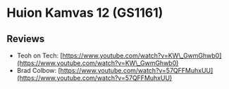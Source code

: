# Huion Kamvas 12 (GS1161)

## Reviews

* Teoh on Tech: [https://www.youtube.com/watch?v=KW\_GwmGhwb0](https://www.youtube.com/watch?v=KW\_GwmGhwb0)       &#x20;
* Brad Colbow: [https://www.youtube.com/watch?v=57QFFMuhxUU](https://www.youtube.com/watch?v=57QFFMuhxUU)  &#x20;
